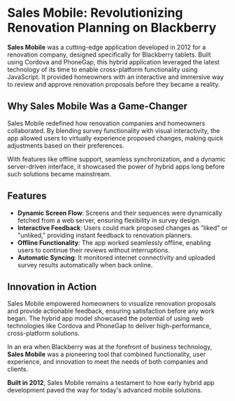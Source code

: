 # Sales Mobile: Revolutionizing Renovation Planning on Blackberry  

**Sales Mobile** was a cutting-edge application developed in 2012 for a renovation company, designed specifically for Blackberry tablets. Built using Cordova and PhoneGap, this hybrid application leveraged the latest technology of its time to enable cross-platform functionality using JavaScript. It provided homeowners with an interactive and immersive way to review and approve renovation proposals before they became a reality.  

## Why Sales Mobile Was a Game-Changer  

Sales Mobile redefined how renovation companies and homeowners collaborated. By blending survey functionality with visual interactivity, the app allowed users to virtually experience proposed changes, making quick adjustments based on their preferences.  

With features like offline support, seamless synchronization, and a dynamic server-driven interface, it showcased the power of hybrid apps long before such solutions became mainstream.  

## Features  

- **Dynamic Screen Flow**: Screens and their sequences were dynamically fetched from a web server, ensuring flexibility in survey design.  
- **Interactive Feedback**: Users could mark proposed changes as "liked" or "unliked," providing instant feedback to renovation planners.  
- **Offline Functionality**: The app worked seamlessly offline, enabling users to continue their reviews without interruptions.  
- **Automatic Syncing**: It monitored internet connectivity and uploaded survey results automatically when back online.  

## Innovation in Action  

Sales Mobile empowered homeowners to visualize renovation proposals and provide actionable feedback, ensuring satisfaction before any work began. The hybrid app model showcased the potential of using web technologies like Cordova and PhoneGap to deliver high-performance, cross-platform solutions.  

In an era when Blackberry was at the forefront of business technology, **Sales Mobile** was a pioneering tool that combined functionality, user experience, and innovation to meet the needs of both companies and clients.  

**Built in 2012**, Sales Mobile remains a testament to how early hybrid app development paved the way for today's advanced mobile solutions.  

